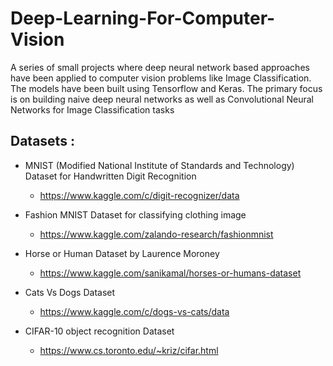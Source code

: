 # Deep-Learning-For-Computer-Vision
A series of small projects where deep neural network based approaches have been applied to computer vision problems like Image Classification.
The models have been built using Tensorflow and Keras. The primary focus is on building naive deep neural networks as well as Convolutional Neural Networks for Image Classification tasks  

## Datasets :
- MNIST (Modified National Institute of Standards and Technology) Dataset for Handwritten Digit Recognition 
  - https://www.kaggle.com/c/digit-recognizer/data
  
- Fashion MNIST Dataset for classifying clothing image 
  - https://www.kaggle.com/zalando-research/fashionmnist
  
- Horse or Human Dataset by Laurence Moroney   
  - https://www.kaggle.com/sanikamal/horses-or-humans-dataset
  
- Cats Vs Dogs Dataset 
  - https://www.kaggle.com/c/dogs-vs-cats/data

- CIFAR-10 object recognition Dataset
  - https://www.cs.toronto.edu/~kriz/cifar.html
